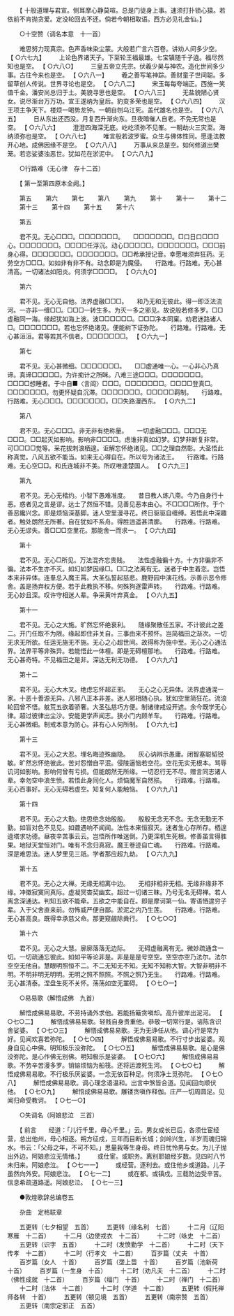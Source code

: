 <!-- { "loadSidebar": true } -->
　　【 十般道理与君宣。侧耳摩心静莫喧。总是门徒身上事。速须打扑锁心猿。若依前不肯抛贪爱。定没轮回去不还。倘若今朝相取语。西方必见礼金仙。】 

　　○十空赞（调名本意　十一首） 

　　难思努力现真宗。色声香味染尘蒙。大般若广言六百卷。讲劝人间多少空。 【 ○六七九】 
　　上论色界诸天子。下至轮王福最雄。七宝镇随千子遶。福尽然知也是空。 【 ○六八○】 
　　三皇五帝立先宗。伏羲少昊与神农。造化世间多少事。古往今来也是空。 【 ○六八一】 
　　羲之善写笔神踪。善财童子世间聪。多留草创人传说。世界寻论也是空。 【 ○六八二】 
　　宋玉每每夸端正。西施一笑值千金。潘安尚总归于土。美貌寻思也是空。 【 ○六八三】 
　　无盐貌陋心贤女。说尽渐台万万功。宣王遂纳为皇后。豹变多荣也是空。 【 ○六八四】 
　　汉王项主争天下。楼烦一喝势龙钟。一朝自刎乌江死。盖代雄名也是空。 【 ○六八五】 
　　日从东出还西没。月复西升渐向东。旦夜暗催人自老。不免无常也是空。 【 ○六八六】 
　　澄澄四海深无底。屹屹须弥不见峯。一朝劫火三灾至。海纳须弥也是空。 【 ○六八七】 
　　唯言般若波罗蜜。众生与佛体性同。愿逢法教开心地。成佛因缘不是空。 【 ○六八八】 
　　万事从来总是空。如何修道出樊笼。若恋娑婆浊恶世。犹如花在淤泥中。 【 ○六八九】 

　　○行路难（无心律　存十二首） 

　　【 第一至第四原本全阙。】 

　　第五 
　　第六 
　　第七 
　　第八 
　　第九 
　　第十 
　　第十一 
　　第十二 
　　第十三 
　　第十四 
　　第十五 
　　第十六 

　　第五 

　　君不见。无心□□□。□□□□□□□。　　□□□□□□□。□口日口□□□心。□□□□□□□。□□□□任浮沉。动心□□□□□。□□□□□□□。□□□前身心得。□□□□□□□。□□□□□□□。□□希承授记音。幸愿唯须弃狂药。无劳空方□□□。如如非有非不有。动念即是为魔侵。　　行路难。行路难。无心甚清高。一切诸法如阳炎。何须学□□□□。 【 ○六九○】 

　　第六 

　　君不见。无心无自他。法界虚融□□□。　　和乃无和无彼此。得一即泛法流河。一亦非一缠□□。□□□一转生多。为灭一多之邪见。故说般若修多罗。□□虚融同一海。缘起犹如海上波。波□□□□□□。□□□净本同窠。劝君迷路诸人□。□□□□□□□。若也忘怀绝诸见。便能树下证弥陀。　　行路难。行路难。无心甚洹洹。君等若其不信者。□□□□□□□。 【 ○六九一】 

　　第七 

　　君不见。无心甚微细。□□□□□□□。　　□□虚通唯一心。一心非心乃真谛。真谛□□□□□。为许痴计之所眯。八难三途□□□。□□□□□□□。□□□□想睡者。于中自■〈言阎〉□□□。□□□□□□□。□□□□登真□。□□□□□□□。勿更怀疑自沉滞。□□□□□□□。□□□□□羁制。　　行路难。行路难。无心□□□。□□□□□□□。□□失路漫西东。 【 ○六九二】 

　　第八 

　　君不见。无心□□□。非无非有绝称量。　　一切虚融□□□。□□□无□□□。□□起灭如影响。影响非□□□□。虑谁非真如幻梦。幻梦非断复非常。可□□□□觉等。采花拔刺浪栖遑。讵解忘怀绝诸见。□□之理自然彰。大圣悟此称真觉。八风五欲不能当。如来无心得自在。所以号为诸法王。　　行路难。行路难。无心空□□。和氏连城非不美。所叹唯逢楚国人。 【 ○六九三】 

　　第九 

　　君不见。无心无楷约。小智下愚难准度。　　昔日教人练八斋。今乃自身行十恶。惑者见之言是谬。达士了然恒不错。见善见恶本由心。不□□□□所作。于个善恶纔兴念。即是烦恼深基脚。迷人空里漫寻花。终日驱驱自缠缚。若悟此中深趣者。触处朗然无所著。自在犹如不系舟。得胜逍遥甚清廓。　　行路难。行路难。无心无谬失。善□□□空里花。那能舍一而求一。 【 ○六九四】 

　　第十 

　　君不见。无心□所见。万法混齐忘贵贱。　　法性虚融徧十方。十方非徧非不徧。法本不生亦不灭。如幻如梦因缘□。□□之法离有无。迷者于中生着恋。岂悟本来非异体。连羣总入魔王罥。大圣弘誓起慈悲。鹿野园中演花线。示善示恶令修舍。盖是扬弃权方便。若于此教执不移。何殊狗逐雷声转。　　行路难。行路难。无心妙且深。叹许守相迷人辈。争采黄叶弃真金。 【 ○六九五】 

　　第十一 

　　君不见。无心之大施。旷然忘怀绝衰利。　　随缘聚散任五家。不计彼此之差二。开门任取不为限。缘起即住非关自。三事由来不预怀。岂简福田之渐次。一切无求无所欲。任运无施无不施。无心之心超世间。故得称为施中至。无心之心通法界。法界平等非殊异。若能悟此一体檀。即是无碍檀那地。　　行路难。行路难。无心甚奇特。不见福田之是非。深达无利无功德。 【 ○六九六】 

　　第十二 

　　君不见。无心大木叉。绝虑忘怀超正邪。　　无心之心无异体。法界虚通混一家。十恶十善源无异。八邪八正本非差。迷人邪相随心执。犹如空里简狂花。流浪轮回曾不悟。躭荒五欲着骄奢。大圣弘慈巧方便。制诸律戒设开遮。余今既学无心律。超过彼律出尘沙。安能更学声闻志。狭小门内顾羊车。　　行路难。行路难。无心甚微细。制戒本意为防心。非有心人何所制。 【 ○六九七】 

　　第十三 

　　君不见。无心之大忍。埋名晦迹殊幽隐。　　灰心讷辨示愚庸。闭智塞聪韬锐敏。旷然忘怀绝彼此。苦对怨憎自平泯。侵陵逼恼若空花。空花无实无根本。骂辱讥诃如影响。影响何曾有亏损。但能朗然无所缘。一切忍行无不尽。赠言同志诸人辈。幸勿空中浪生愤。若悟此身同化人。烦恼魔军自然殒。　　行路难。行路难。无心百事好。无心无碍若虚空。知复何人能触恼。 【 ○六九八】 

　　第十四 

　　君不见。无心之大勤。绝思绝念始殷殷。　　殷殷无念无不念。无念无勤无不勤。如盲对色不见见。如聋遇响不闻闻。法性本来恒寂灭。迷者生心存所存。栖遑遶塔求功德。昼夜辛苦事云云。岂悟所作唯迷倒。乃更深机生死根。修善虽言得胜果。地狱天堂恒对门。唯有不念归真寂。魔王卷迹自亡魂。　　行路难。行路难。深是难思法。迷人梦里见三祇。学者那应超九劫。 【 ○六九九】 

　　第十五 

　　君不见。无心之大禅。无缘无相离中边。　　无相非相非无相。无缘非缘非不缘。冲徽寂寞同真际。虚凝冥杳契幽玄。超过一切诸三昧。乃号无名无碍禅。若人离念深通达。判知五欲不能牵。五欲之中能自在。即是摩诃第一仙。寄语恓遑穷子辈。入于父舍直来前。勿怖威严便自鄙。淤泥之内乃生莲。　　行路难。行路难。无心甚高良。既得幸承慈父命。那更窥觎除粪行。 【 ○七○○】 

　　第十六 

　　君不见。无心之大慧。廓廓落落无边际。　　无碍虚融离有无。微妙疏通含一切。一切疏通忘彼此。如如平等论非是。非是是是号空空。空空亦空乃法尔。法尔空空无他自。慧眼明照恒不二。不二无知无不知。无知不知称大智。大智非明非不明。不明非明无明明。无明之照不照照。不照之照乃无生。　　行路难。行路难。无心甚清泰。涅盘生死不关怀。荡荡如空无罣碍。 【 ○七○一】 

　　○易易歌（解悟成佛　九首） 

　　解悟成佛易易歌。不劳持诵外求他。若能扬簸贪嗔却。高升彼岸出泥河。 【 ○七○二】 
　　解悟成佛易易歌。轻贱自身贵重他。恭敬一切常行是。谘陈含识舍娑婆。 【 ○七○三】 
　　解悟成佛易易歌。无为无诤任从他。调心行是常为好。见闻欢喜若弥陀。 【 ○七○四】 
　　解悟成佛易易歌。不行寸步出娑婆。观身自见心中佛。明知极乐没弥陀。 【 ○七○五】 
　　解悟成佛易易歌。是心是佛没弥陀。是心作佛无别佛。明知极乐是娑婆。 【 ○七○六】 
　　解悟成佛易易歌。不劳辛苦漫多罗。销镕烦恼为船筏。还将运渡死生河。 【 ○七○七】 
　　解悟成佛易易歌。不行极乐厌娑婆。一念无依百种足。何须净土觅弥陀。 【 ○七○八】 
　　解悟成佛易易歌。调心理念语温和。出言中煞皆合道。见闻回向顺伏他。 【 ○七○九】 
　　解悟成佛易易歌。雕镂贪嗔作释伽。庄严一切周圆足。见闻归命受教诃。 【 ○七一○】 

　　○失调名（阿娘悲泣　三首） 

　　【 前言　　经道：「儿行千里，母心千里。」云。男女成长已后，各须仕宦经营，总出他州，母心相逐。朔方征戍，三年而目断长城；剑岭兴生，半岁而魂归锦水。书云：「父母之年，不可不知。」思量我等生身母。终日忧怜男与女。为儿子抛出外边。阿娘悲泣无情绪。】 
　　或仕宦。或职务。离别耶娘经岁数。见四时八节未归来。阿娘悲泣。 【 ○七一一】 
　　或经营。逐利去。或住他乡或道路。儿子虽然向外安。阿娘悲泣。 【 ○七一二】 
　　或在都。或镇戍。三载防边受辛苦。信息希疏道路遥。阿娘悲泣。 【 ○七一三】 

　　●敦煌歌辞总编卷五 

　　杂曲　定格联章 

　　五更转（七夕相望　五首） 
　　五更转（缘名利　七首） 
　　十二月（辽阳寒雁　十二首） 
　　十二月（边使戎衣　十二首） 
　　十二时（咏史　十二首） 
　　五更转（识字　五首） 
　　十二时（发愤勤学　十二首） 
　　十二时（天下传孝　十二首） 
　　十二时（行孝文　十二首） 
　　百岁篇（丈夫　十首） 
　　百岁篇（女人　十首） 
　　百岁篇（垄上苗　十首） 
　　百岁篇（池新荷　十首） 
　　百岁篇（一生身　十首） 
　　十二时（劝凡夫　十二首） 
　　十二时（佛性成就　十二首） 
　　百岁篇（缁门　十首） 
　　十二时（禅门　十二首） 
　　十二时（法体　十二首） 
　　十二时（学道　十二首） 
　　五更转（假托禅师各转　十首） 
　　五更转（顿见境　五首） 
　　五更转（南宗赞　五首） 
　　五更转（南宗定邪正　五首） 
